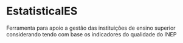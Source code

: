 # EstatisticaIES
Ferramenta para apoio a gestão das instituições de ensino superior considerando tendo com base os indicadores do qualidade do INEP

